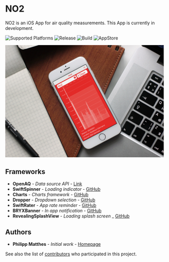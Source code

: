 # NO2
NO2 is an iOS App for air quality measurements. This App is currently in development.

![Supported Platforms](https://img.shields.io/badge/Platform-iOS-lightgrey.svg) ![Release](https://img.shields.io/badge/Release-1.0-blue.svg) ![Build](https://img.shields.io/badge/Build-passing-green.svg) ![AppStore](https://img.shields.io/badge/App%20Store-unreleased-red.svg)

![Showcase](Mockup.jpg?raw=true "App")

## Frameworks

* **OpenAQ** - *Data source API* - [Link](https://openaq.org/)
* **SwiftSpinner** - *Loading indicator* - [GitHub](https://github.com/icanzilb/SwiftSpinner)
* **Charts** - *Charts framework* - [GitHub](https://github.com/danielgindi/Charts)
* **Dropper** - *Dropdown selection* - [GitHub](https://github.com/kirkbyo/Dropper)
* **SwiftRater** - *App rate reminder* - [GitHub](https://github.com/takecian/SwiftRater)
* **BRYXBanner** - *In app notification* - [GitHub](https://github.com/bryx-inc/BRYXBanner)
* **RevealingSplashView** - *Loading splash screen* _ [GitHub](https://github.com/PiXeL16/RevealingSplashView)
## Authors

* **Philipp Matthes** - *Initial work* - [Homepage](https://philippmatth.es)

See also the list of [contributors](https://github.com/philippmatthes/dragtimer/contributors) who participated in this project.

